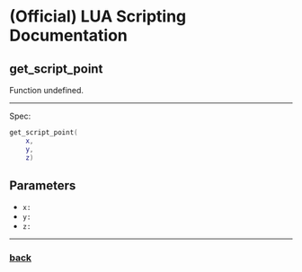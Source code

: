 
# (Official) LUA Scripting Documentation

## get_script_point

Function undefined.

___

Spec:

```lua
get_script_point(
	x,
	y,
	z)
```

## Parameters

- `x:` 
- `y:` 
- `z:` 

___

### [back](../other)
